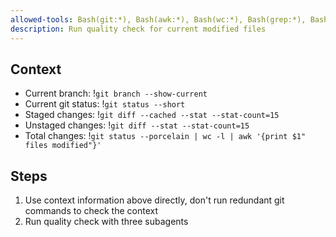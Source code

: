 ```yaml
---
allowed-tools: Bash(git:*), Bash(awk:*), Bash(wc:*), Bash(grep:*), Bash(print:*)
description: Run quality check for current modified files
---
```


<ultrathink />

## Context

- Current branch: !`git branch --show-current`
- Current git status: !`git status --short`
- Staged changes: !`git diff --cached --stat --stat-count=15`
- Unstaged changes: !`git diff --stat --stat-count=15`
- Total changes: !`git status --porcelain | wc -l | awk '{print $1" files modified"}'`

## Steps

1. Use context information above directly, don't run redundant git commands to check the context
2. Run quality check with three subagents
